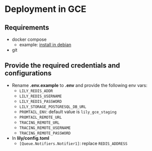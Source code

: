 # Deployment in GCE
## Requirements
- docker compose
  - example: [install in debian](https://docs.docker.com/engine/install/debian/)
- git

## Provide the required credentials and configurations
- Rename **.env.example** to **.env** and provide the following env vars:
  - `LILY_REDIS_ADDR`
  - `LILY_REDIS_USERNAME`
  - `LILY_REDIS_PASSWORD`
  - `LILY_STORAGE_POSTGRESQL_DB_URL`
  - `PROMTAIL_ENV`: default value is `lily_gce_staging`
  - `PROMTAIL_REMOTE_URL`
  - `TRACING_REMOTE_URL`
  - `TRACING_REMOTE_USERNAME`
  - `TRACING_REMOTE_PASSWORD`
- In **lily/config.toml**
  - `[Queue.Notifiers.Notifier1]`: replace `REDIS_ADDRESS`
  

